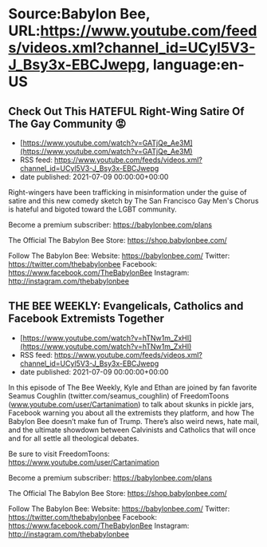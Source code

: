 # Source:Babylon Bee, URL:https://www.youtube.com/feeds/videos.xml?channel_id=UCyl5V3-J_Bsy3x-EBCJwepg, language:en-US

## Check Out This HATEFUL Right-Wing Satire Of The Gay Community 😡
 - [https://www.youtube.com/watch?v=GATjQe_Ae3M](https://www.youtube.com/watch?v=GATjQe_Ae3M)
 - RSS feed: https://www.youtube.com/feeds/videos.xml?channel_id=UCyl5V3-J_Bsy3x-EBCJwepg
 - date published: 2021-07-09 00:00:00+00:00

Right-wingers have been trafficking in misinformation under the guise of satire and this new comedy sketch by The San Francisco Gay Men's Chorus is hateful and bigoted toward the LGBT community.



Become a premium subscriber:  https://babylonbee.com/plans


The Official The Babylon Bee Store:  https://shop.babylonbee.com/


Follow The Babylon Bee:
Website: https://babylonbee.com/
Twitter: https://twitter.com/thebabylonbee
Facebook: https://www.facebook.com/TheBabylonBee
Instagram: http://instagram.com/thebabylonbee

## THE BEE WEEKLY: Evangelicals, Catholics and Facebook Extremists Together
 - [https://www.youtube.com/watch?v=hTNw1m_ZxHI](https://www.youtube.com/watch?v=hTNw1m_ZxHI)
 - RSS feed: https://www.youtube.com/feeds/videos.xml?channel_id=UCyl5V3-J_Bsy3x-EBCJwepg
 - date published: 2021-07-09 00:00:00+00:00

In this episode of The Bee Weekly, Kyle and Ethan are joined by fan favorite Seamus Coughlin (twitter.com/seamus_coughlin) of FreedomToons (www.youtube.com/user/Cartanimation) to talk about skunks in pickle jars, Facebook warning you about all the extremists they platform, and how The Babylon Bee doesn’t make fun of Trump. There’s also weird news, hate mail, and the ultimate showdown between Calvinists and Catholics that will once and for all settle all theological debates. 

Be sure to visit FreedomToons: https://www.youtube.com/user/Cartanimation

Become a premium subscriber:  https://babylonbee.com/plans

The Official The Babylon Bee Store:  https://shop.babylonbee.com/

Follow The Babylon Bee:
Website: https://babylonbee.com/
Twitter: https://twitter.com/thebabylonbee
Facebook: https://www.facebook.com/TheBabylonBee
Instagram: http://instagram.com/thebabylonbee

